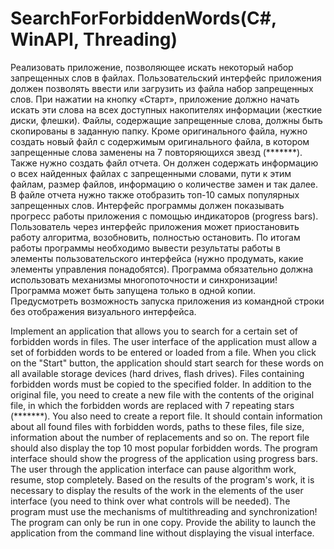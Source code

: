 # SearchForForbiddenWords(C#, WinAPI, Threading)
Реализовать приложение, позволяющее искать некоторый набор запрещенных слов в файлах.
Пользовательский интерфейс приложения должен позволять ввести или загрузить из файла набор запрещенных слов. При нажатии на кнопку «Старт», приложение должно начать 
искать эти слова на всех доступных накопителях информации (жесткие диски, флешки).
Файлы, содержащие запрещенные слова, должны быть скопированы в заданную папку.
Кроме оригинального файла, нужно создать новый файл с содержимым оригинального файла, в котором запрещенные слова заменены на 7 повторяющихся звезд (*******).
Также нужно создать файл отчета. Он должен содержать информацию о всех найденных файлах с запрещенными словами, пути к этим файлам, размер файлов, информацию о 
количестве замен и так далее. В файле отчета нужно также отобразить топ-10 самых популярных запрещенных слов.
Интерфейс программы должен показывать прогресс работы приложения с помощью индикаторов (progress bars). Пользователь через интерфейс приложения может приостановить 
работу алгоритма, возобновить, полностью остановить.
По итогам работы программы необходимо вывести результаты работы в элементы пользовательского интерфейса (нужно продумать, какие элементы управления понадобятся).
Программа обязательно должна использовать механизмы многопоточности и синхронизации!
Программа может быть запущена только в одной копии. Предусмотреть возможность запуска приложения из командной строки без отображения визуального интерфейса.

Implement an application that allows you to search for a certain set of forbidden words in files.
The user interface of the application must allow a set of forbidden words to be entered or loaded from a file. When you click on the "Start" button, the application should start
search for these words on all available storage devices (hard drives, flash drives).
Files containing forbidden words must be copied to the specified folder.
In addition to the original file, you need to create a new file with the contents of the original file, in which the forbidden words are replaced with 7 repeating stars (*******).
You also need to create a report file. It should contain information about all found files with forbidden words, paths to these files, file size, information about
the number of replacements and so on. The report file should also display the top 10 most popular forbidden words.
The program interface should show the progress of the application using progress bars. The user through the application interface can pause
algorithm work, resume, stop completely.
Based on the results of the program's work, it is necessary to display the results of the work in the elements of the user interface (you need to think over what controls will be needed).
The program must use the mechanisms of multithreading and synchronization!
The program can only be run in one copy. Provide the ability to launch the application from the command line without displaying the visual interface.
